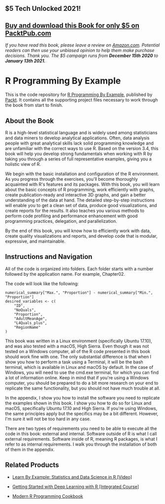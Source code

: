 ## $5 Tech Unlocked 2021!
[Buy and download this Book for only $5 on PacktPub.com](https://www.packtpub.com/product/r-programming-by-example/9781788292542)
-----
*If you have read this book, please leave a review on [Amazon.com](https://www.amazon.com/gp/product/1788292545).     Potential readers can then use your unbiased opinion to help them make purchase decisions. Thank you. The $5 campaign         runs from __December 15th 2020__ to __January 13th 2021.__*

# R Programming By Example
This is the code repository for [R Programming By Example](https://www.packtpub.com/application-development/r-programming-example?utm_source=github&utm_medium=repository&utm_campaign=9781788292542), published by [Packt](https://www.packtpub.com/?utm_source=github). It contains all the supporting project files necessary to work through the book from start to finish.
## About the Book
R is a high-level statistical language and is widely used among statisticians and data miners to develop analytical applications. Often, data analysis people with great analytical skills lack solid programming knowledge and are unfamiliar with the correct ways to use R. Based on the version 3.4, this book will help you develop strong fundamentals when working with R by taking you through a series of full representative examples, giving you a holistic view of R.

We begin with the basic installation and configuration of the R environment. As you progress through the exercises, you'll become thoroughly acquainted with R's features and its packages. With this book, you will learn about the basic concepts of R programming, work efficiently with graphs, create publication-ready and interactive 3D graphs, and gain a better understanding of the data at hand. The detailed step-by-step instructions will enable you to get a clean set of data, produce good visualizations, and create reports for the results. It also teaches you various methods to perform code profiling and performance enhancement with good programming practices, delegation, and parallelization.

By the end of this book, you will know how to efficiently work with data, create quality visualizations and reports, and develop code that is modular, expressive, and maintainable.
## Instructions and Navigation
All of the code is organized into folders. Each folder starts with a number followed by the application name. For example, Chapter02.



The code will look like the following:
```
numerical_summary["Max.", "Proportion"] - numerical_summary["Min.", "Proportion"] 
desired_variables <- c( 
    "ID", 
    "NoQuals", 
    "Proportion", 
    "AdultMeanAge", 
    "L4Quals_plus", 
    "RegionName" 
) 
```

This book was written in a Linux environment (specifically Ubuntu 17.10), and was also tested with a macOS, High Sierra. Even though it was not tested on a Windows computer, all of the R code presented in this book should work fine with one. The only substantial difference is that when I show you how to perform a task using a Terminal, it will be the bash terminal, which is available in Linux and macOS by default. In the case of Windows, you will need to use the cmd.exe terminal, for which you can find a lot of information online. Keep in mind that if you're using a Windows computer, you should be prepared to do a bit more research on your end to replicate the same functionality, but you should not have much trouble at all.

In the appendix, I show you how to install the software you need to replicate the examples shown in this book. I show you how to do so for Linux and macOS, specifically Ubuntu 17.10 and High Sierra. If you're using Windows, the same principles apply but the specifics may be a bit different. However, I'm sure it will not be too hard in any case.

There are two types of requirements you need to be able to execute all the code in this book: external and internal. Software outside of R is what I call external requirements. Software inside of R, meaning R packages, is what I refer to as internal requirements. I walk you through the installation of both of them in the appendix.

## Related Products
* [Learn By Example: Statistics and Data Science in R [Video]](https://www.packtpub.com/application-development/learn-example-statistics-and-data-science-r-video?utm_source=github&utm_medium=repository&utm_campaign=9781788996877)

* [Getting Started with Deep Learning with R [Integrated Course]](https://www.packtpub.com/application-development/getting-started-deep-learning-r-integrated-course?utm_source=github&utm_medium=repository&utm_campaign=9781788399029)

* [Modern R Programming Cookbook](https://www.packtpub.com/application-development/modern-r-programming-cookbook?utm_source=github&utm_medium=repository&utm_campaign=9781787129054)
